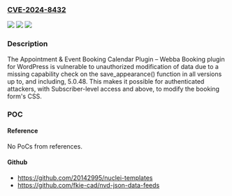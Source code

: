 ### [CVE-2024-8432](https://cve.mitre.org/cgi-bin/cvename.cgi?name=CVE-2024-8432)
![](https://img.shields.io/static/v1?label=Product&message=Appointment%20%26%20Event%20Booking%20Calendar%20Plugin%20%E2%80%93%20Webba%20Booking&color=blue)
![](https://img.shields.io/static/v1?label=Version&message=*%3C%3D%205.0.48%20&color=brighgreen)
![](https://img.shields.io/static/v1?label=Vulnerability&message=CWE-862%20Missing%20Authorization&color=brighgreen)

### Description

The Appointment & Event Booking Calendar Plugin – Webba Booking plugin for WordPress is vulnerable to unauthorized modification of data due to a missing capability check on the save_appearance() function in all versions up to, and including, 5.0.48. This makes it possible for authenticated attackers, with Subscriber-level access and above, to modify the booking form's CSS.

### POC

#### Reference
No PoCs from references.

#### Github
- https://github.com/20142995/nuclei-templates
- https://github.com/fkie-cad/nvd-json-data-feeds

